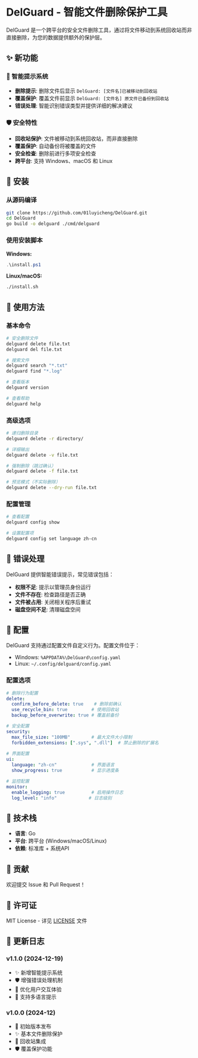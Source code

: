 # DelGuard - 智能文件删除保护工具

DelGuard 是一个跨平台的安全文件删除工具，通过将文件移动到系统回收站而非直接删除，为您的数据提供额外的保护层。

## ✨ 新功能

### 🔔 智能提示系统
- **删除提示**: 删除文件后显示 `DelGuard: [文件名]已被移动到回收站`
- **覆盖保护**: 覆盖文件前显示 `DelGuard: [文件名] 原文件已备份到回收站`
- **错误处理**: 智能识别错误类型并提供详细的解决建议

### 🛡️ 安全特性
- **回收站保护**: 文件被移动到系统回收站，而非直接删除
- **覆盖保护**: 自动备份将被覆盖的文件
- **安全检查**: 删除前进行多项安全检查
- **跨平台**: 支持 Windows、macOS 和 Linux

## 🚀 安装

### 从源码编译
```bash
git clone https://github.com/01luyicheng/DelGuard.git
cd DelGuard
go build -o delguard ./cmd/delguard
```

### 使用安装脚本
**Windows:**
```powershell
.\install.ps1
```

**Linux/macOS:**
```bash
./install.sh
```

## 📖 使用方法

### 基本命令
```bash
# 安全删除文件
delguard delete file.txt
delguard del file.txt

# 搜索文件
delguard search "*.txt"
delguard find "*.log"

# 查看版本
delguard version

# 查看帮助
delguard help
```

### 高级选项
```bash
# 递归删除目录
delguard delete -r directory/

# 详细输出
delguard delete -v file.txt

# 强制删除（跳过确认）
delguard delete -f file.txt

# 预览模式（不实际删除）
delguard delete --dry-run file.txt
```

### 配置管理
```bash
# 查看配置
delguard config show

# 设置配置项
delguard config set language zh-cn
```

## 🎯 错误处理

DelGuard 提供智能错误提示，常见错误包括：

- **权限不足**: 提示以管理员身份运行
- **文件不存在**: 检查路径是否正确
- **文件被占用**: 关闭相关程序后重试
- **磁盘空间不足**: 清理磁盘空间

## 🔧 配置

DelGuard 支持通过配置文件自定义行为。配置文件位于：
- Windows: `%APPDATA%\DelGuard\config.yaml`
- Linux: `~/.config/delguard/config.yaml`

### 配置选项
```yaml
# 删除行为配置
delete:
  confirm_before_delete: true    # 删除前确认
  use_recycle_bin: true         # 使用回收站
  backup_before_overwrite: true # 覆盖前备份

# 安全配置
security:
  max_file_size: "100MB"        # 最大文件大小限制
  forbidden_extensions: [".sys", ".dll"]  # 禁止删除的扩展名
  
# 界面配置
ui:
  language: "zh-cn"             # 界面语言
  show_progress: true           # 显示进度条

# 监控配置
monitor:
  enable_logging: true          # 启用操作日志
  log_level: "info"            # 日志级别
```

## 📄 技术栈

- **语言**: Go
- **平台**: 跨平台 (Windows/macOS/Linux)
- **依赖**: 标准库 + 系统API

## 🤝 贡献

欢迎提交 Issue 和 Pull Request！

## 📄 许可证

MIT License - 详见 [LICENSE](LICENSE) 文件

## 🌟 更新日志

### v1.1.0 (2024-12-19)
- ✨ 新增智能提示系统
- 🛡️ 增强错误处理机制
- 🔧 优化用户交互体验
- 📱 支持多语言提示

### v1.0.0 (2024-12)
- 🎉 初始版本发布
- ✨ 基本文件删除保护
- 🔄 回收站集成
- 🛡️ 覆盖保护功能